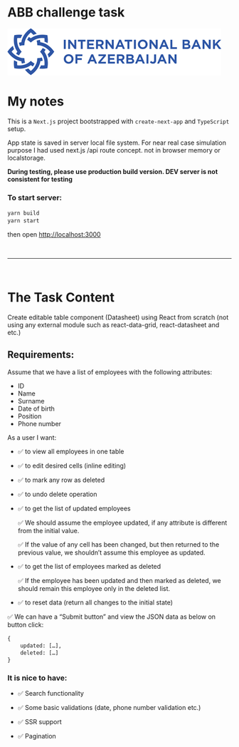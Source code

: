 # ABB challenge task

![logo](./public/abb-logo.png)

# My notes

This is a `Next.js` project bootstrapped with `create-next-app` and `TypeScript` setup.

App state is saved in server local file system. For near real case simulation purpose I had used next.js /api route concept. not in browser memory or localstorage.

**During testing, please use production build version. DEV server is not consistent for testing**

### To start server:

```bash
yarn build
yarn start
```

then open [http://localhost:3000](http://localhost:3000)

&nbsp;
&nbsp;
&nbsp;

---

&nbsp;
&nbsp;
&nbsp;

# The Task Content

Create editable table component (Datasheet) using React from scratch (not using any external module such as react-data-grid, react-datasheet and etc.)

## Requirements:

Assume that we have a list of employees with the following attributes:

- ID
- Name
- Surname
- Date of birth
- Position
- Phone number

As a user I want:

- ✅ to view all employees in one table
- ✅ to edit desired cells (inline editing)
- ✅ to mark any row as deleted
- ✅ to undo delete operation
- ✅ to get the list of updated employees

  ✅ We should assume the employee updated, if any attribute is different from the initial value.

  ✅ If the value of any cell has been changed, but then returned to the previous value, we shouldn’t assume this employee as updated.

- ✅ to get the list of employees marked as deleted

  ✅ If the employee has been updated and then marked as deleted, we should remain this employee only in the deleted list.

- ✅ to reset data (return all changes to the initial state)

✅ We can have a “Submit button” and view the JSON data as below on button click:

```
{
	updated: […],
	deleted: […]
}
```

### It is nice to have:

- ✅ Search functionality

- ✅ Some basic validations (date, phone number validation etc.)
- ✅ SSR support
- ✅ Pagination
